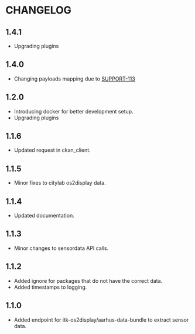 # CHANGELOG

## 1.4.1
* Upgrading plugins

## 1.4.0
* Changing payloads mapping due to [SUPPORT-113](https://jira.itkdev.dk/browse/SUPP0RT-113)

## 1.2.0
* Introducing docker for better development setup.
* Upgrading plugins

## 1.1.6

* Updated request in ckan_client.

## 1.1.5

* Minor fixes to citylab os2display data.

## 1.1.4

* Updated documentation.

## 1.1.3

* Minor changes to sensordata API calls.

## 1.1.2

* Added ignore for packages that do not have the correct data.
* Added timestamps to logging.

## 1.1.0

* Added endpoint for itk-os2display/aarhus-data-bundle to extract sensor data.
